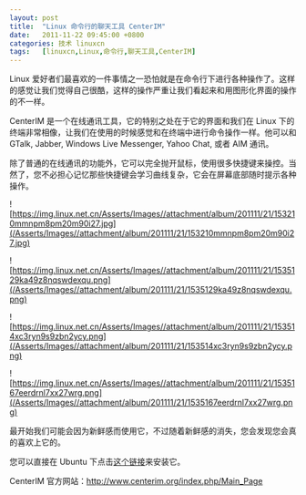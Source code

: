```yaml
---
layout: post
title:	"Linux 命令行的聊天工具 CenterIM"
date:	2011-11-22 09:45:00 +0800 
categories:	技术 linuxcn 
tags:	[linuxcn,Linux,命令行,聊天工具,CenterIM]
---
```



Linux 爱好者们最喜欢的一件事情之一恐怕就是在命令行下进行各种操作了。这样的感觉让我们觉得自己很酷，这样的操作严重让我们看起来和用图形化界面的操作的不一样。


CenterIM 是一个在线通讯工具，它的特别之处在于它的界面和我们在 Linux 下的终端非常相像，让我们在使用的时候感觉和在终端中进行命令操作一样。他可以和 GTalk, Jabber, Windows Live Messenger, Yahoo Chat, 或者 AIM 通讯。


除了普通的在线通讯的功能外，它可以完全抛开鼠标，使用很多快捷键来操控。当然了，您不必担心记忆那些快捷键会学习曲线复杂，它会在屏幕底部随时提示各种操作。


![https://img.linux.net.cn/Asserts/Images//attachment/album/201111/21/153210mmnpm8pm20m90i27.jpg](/Asserts/Images//attachment/album/201111/21/153210mmnpm8pm20m90i27.jpg)


![https://img.linux.net.cn/Asserts/Images//attachment/album/201111/21/1535129ka49z8nqswdexqu.png](/Asserts/Images//attachment/album/201111/21/1535129ka49z8nqswdexqu.png)


![https://img.linux.net.cn/Asserts/Images//attachment/album/201111/21/153514xc3ryn9s9zbn2ycy.png](/Asserts/Images//attachment/album/201111/21/153514xc3ryn9s9zbn2ycy.png)


![https://img.linux.net.cn/Asserts/Images//attachment/album/201111/21/1535167eerdrnl7xx27wrg.png](/Asserts/Images//attachment/album/201111/21/1535167eerdrnl7xx27wrg.png)


最开始我们可能会因为新鲜感而使用它，不过随着新鲜感的消失，您会发现您会真的喜欢上它的。


您可以直接在 Ubuntu 下点击[这个链接](apt:centerim)来安装它。


CenterIM 官方网站：<http://www.centerim.org/index.php/Main_Page>
